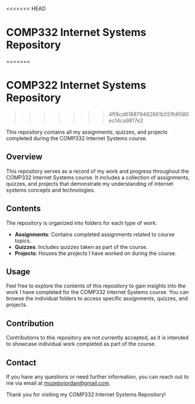 <<<<<<< HEAD
# COMP332 Internet Systems Repository
=======
# COMP322 Internet Systems Repository
>>>>>>> 4ff8cd618879462861b551fdf080ec14ca9817e2

This repository contains all my assignments, quizzes, and projects completed during the COMP332 Internet Systems course.

## Overview

This repository serves as a record of my work and progress throughout the COMP332 Internet Systems course. It includes a collection of assignments, quizzes, and projects that demonstrate my understanding of internet systems concepts and technologies.

## Contents

The repository is organized into folders for each type of work:

- **Assignments**: Contains completed assignments related to course topics.
- **Quizzes**: Includes quizzes taken as part of the course.
- **Projects**: Houses the projects I have worked on during the course.

## Usage

Feel free to explore the contents of this repository to gain insights into the work I have completed for the COMP332 Internet Systems course. You can browse the individual folders to access specific assignments, quizzes, and projects.

## Contribution

Contributions to this repository are not currently accepted, as it is intended to showcase individual work completed as part of the course.

## Contact

If you have any questions or need further information, you can reach out to me via email at mozebojordan@gmail.com.

Thank you for visiting my COMP332 Internet Systems Repository!
